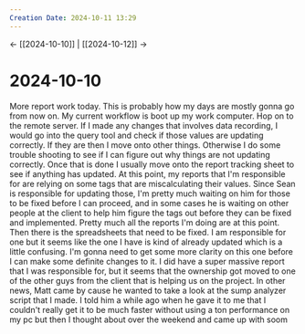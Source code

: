 ```yaml
---
Creation Date: 2024-10-11 13:29
---
```


<- [[2024-10-10]] | [[2024-10-12]]  ->

# 2024-10-10
More report work today. This is probably how my days are mostly gonna go from now on. My current workflow is boot up my work computer. Hop on to the remote server. If I made any changes that involves data recording, I would go into the query tool and check if those values are updating correctly. If they are then I move onto other things. Otherwise I do some trouble shooting to see if  I can figure out why things are not updating correctly. Once that is done I usually move onto the report tracking sheet to see if anything has updated. At this point, my reports that I'm responsible for are relying on some tags that are miscalculating their values. Since Sean is responsible for updating those, I'm pretty much waiting on him for those to be fixed before I can proceed, and in some cases he is waiting on other people at the client to help him figure the tags out before they can be fixed and implemented. Pretty much all the reports I'm doing are at this point. Then there is the spreadsheets that need to be fixed. I am responsible for one but it seems like the one I have is kind of already updated which is a little confusing. I'm gonna need to get some more clarity on this one before I can make some definite changes to it. I did have a super massive report that I was responsible for, but it seems that the ownership got moved to one of the other guys from the client that is helping us on the project. In other news, Matt came by cause he wanted to take a look at the sump analyzer script that I made. I told him a while ago when he gave it to me that I couldn't really get it to be much faster without using a ton performance on my pc but then I thought about over the weekend and came up with soom